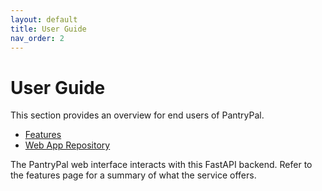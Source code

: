 ```yaml
---
layout: default
title: User Guide
nav_order: 2
---
```


# User Guide

This section provides an overview for end users of PantryPal.

-   [Features](features.md)
-   [Web App Repository](https://github.com/twhjames/pantrypal-web-app)

The PantryPal web interface interacts with this FastAPI backend. Refer to the features page for a summary of what the service offers.
